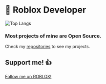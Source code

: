# 📝 Roblox Developer
![Top Langs](https://github-readme-stats.vercel.app/api/top-langs/?username=ivadsiuls&layout=compact&theme=cobalt)

### Most projects of mine are Open Source.

Check my [repositories](https://github.com/ivadsiuls?tab=repositories) to see my projects.

## Support me! 👍

[Follow me on ROBLOX!](https://www.roblox.com/users/5048508312/profile)

